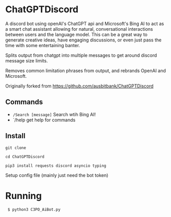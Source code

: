 # ChatGPTDiscord
A discord bot using openAI's ChatGPT api and Microsoft's Bing AI to act as a smart chat assistant allowing for natural, conversational interactions between users and the language model. This can be a great way to generate creative ideas, have engaging discussions, or even just pass the time with some entertaining banter.

Splits output from chatgpt into multiple messages to get around discord message size limits.

Removes common limitation phrases from output, and rebrands OpenAI and Microsoft.

Originally forked from https://github.com/ausbitbank/ChatGPTDiscord

## Commands

* `/Search [message]` Search wtih Bing AI!
* `/help get help for commands

## Install
`git clone`

`cd ChatGPTDiscord`

`pip3 install requests discord asyncio typing`

Setup config file (mainly just need the bot token)


# Running
```
 $ python3 C3PO_AiBot.py            
```
